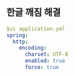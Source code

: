 ## 한글 깨짐 해결
```yaml
$vi application.yml
spring:
  http:
    encoding:
      charset: UTF-8
      enabled: true
      force: true
```
